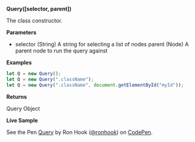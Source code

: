 **Query([selector, parent])**

The class constructor.

**Parameters**

- selector (String) A string for selecting a list of nodes
parent (Node) A parent node to run the query against

**Examples**

```js
let Q = new Query();
let Q = new Query(".className");
let Q = new Query(".className", document.getElementById("myId"));
```

**Returns** 

Query Object

**Live Sample**

<p data-height="300" data-theme-id="30862" data-slug-hash="dzRYxw" data-default-tab="js,result" data-user="ronhook" data-embed-version="2" data-pen-title="Query" class="codepen">See the Pen <a href="https://codepen.io/ronhook/pen/dzRYxw/">Query</a> by Ron Hook (<a href="https://codepen.io/ronhook">@ronhook</a>) on <a href="https://codepen.io">CodePen</a>.</p>
<script async src="https://production-assets.codepen.io/assets/embed/ei.js"></script>
